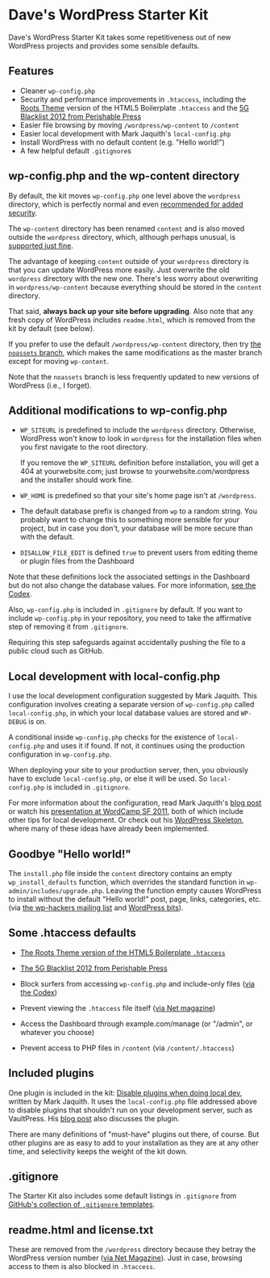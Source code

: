 # Dave's WordPress Starter Kit #

Dave's WordPress Starter Kit takes some repetitiveness out
of new WordPress projects and provides some sensible
defaults.


## Features ##

* Cleaner `wp-config.php`
* Security and performance improvements in `.htaccess`,
  including the [Roots Theme][14] version of the HTML5
  Boilerplate `.htaccess` and the [5G Blacklist 2012 from
  Perishable Press][11]
* Easier file browsing by moving `/wordpress/wp-content` to
  `/content`
* Easier local development with Mark Jaquith's
  `local-config.php`
* Install WordPress with no default content (e.g. "Hello
  world!")
* A few helpful default `.gitignore`s


## wp-config.php and the wp-content directory ##

By default, the kit moves `wp-config.php` one level above
the `wordpress` directory, which is perfectly normal and
even [recommended for added security][1].

The `wp-content` directory has been renamed `content` and is
also moved outside the `wordpress` directory, which,
although perhaps unusual, is [supported just fine][2].

The advantage of keeping `content` outside of your
`wordpress` directory is that you can update WordPress more
easily. Just overwrite the old `wordpress` directory with
the new one. There's less worry about overwriting in
`wordpress/wp-content` because everything should be stored
in the `content` directory.

That said, **always back up your site before upgrading**.
Also note that any fresh copy of WordPress includes
`readme.html`, which is removed from the kit by default (see
below).

If you prefer to use the default `/wordpress/wp-content`
directory, then try [the `noassets` branch][8], which makes
the same modifications as the master branch except for
moving `wp-content`.

Note that the `noassets` branch is less frequently updated
to new versions of WordPress (i.e., I forget).


## Additional modifications to wp-config.php ##

*   `WP_SITEURL` is predefined to include the `wordpress`
    directory. Otherwise, WordPress won't know to look in
    `wordpress` for the installation files when you first
    navigate to the root directory.

    If you remove the `WP_SITEURL` definition before
    installation, you will get a 404 at yourwebsite.com;
    just browse to yourwebsite.com/wordpress and the
    installer should work fine.

*   `WP_HOME` is predefined so that your site's home page
    isn't at `/wordpress`.

*   The default database prefix is changed from `wp` to a
    random string. You probably want to change this to
    something more sensible for your project, but in case
    you don't, your database will be more secure than with
    the default.

*   `DISALLOW_FILE_EDIT` is defined `true` to prevent users
    from editing theme or plugin files from the Dashboard 

Note that these definitions lock the associated settings in
the Dashboard but do not also change the database values.
For more information, [see the Codex][5].

Also, `wp-config.php` is included in `.gitignore` by
default. If you want to include `wp-config.php` in your
repository, you need to take the affirmative step of
removing it from `.gitignore`.

Requiring this step safeguards against accidentally pushing
the file to a public cloud such as GitHub.

## Local development with local-config.php ##

I use the local development configuration suggested by Mark
Jaquith. This configuration involves creating a separate
version of `wp-config.php` called `local-config.php`, in
which your local database values are stored and `WP-DEBUG`
is on.

A conditional inside `wp-config.php` checks for the
existence of `local-config.php` and uses it if found. If
not, it continues using the production configuration in
`wp-config.php`.

When deploying your site to your production server, then,
you obviously have to exclude `local-config.php`, or else it
will be used. So `local-config.php` is included in
`.gitignore`.

For more information about the configuration, read Mark
Jaquith's [blog post][3] or watch his [presentation at
WordCamp SF 2011][4], both of which include other tips for
local development. Or check out his [WordPress
Skeleton][16], where many of these ideas have already been
implemented.

## Goodbye "Hello world!" ##

The `install.php` file inside the `content` directory
contains an empty `wp_install_defaults` function, which
overrides the standard function in
`wp-admin/includes/upgrade.php`. Leaving the function empty
causes WordPress to install without the default "Hello
world!" post, page, links, categories, etc. (via [the
wp-hackers mailing list][12] and [WordPress bits][13]).

## Some .htaccess defaults ##

*   [The Roots Theme version of the HTML5 Boilerplate
    `.htaccess`][14]

*   [The 5G Blacklist 2012 from Perishable Press][11]

*   Block surfers from accessing `wp-config.php` and
    include-only files ([via the Codex][9])

*   Prevent viewing the `.htaccess` file itself ([via Net
    magazine][10])

*   Access the Dashboard through example.com/manage (or
    "/admin", or whatever you choose)

*   Prevent access to PHP files in `/content` (via
    `/content/.htaccess`)


## Included plugins ##

One plugin is included in the kit: [Disable plugins when
doing local dev][7], written by Mark Jaquith. It uses the
`local-config.php` file addressed above to disable plugins
that shouldn't run on your development server, such as
VaultPress. His [blog post][3] also discusses the plugin.

There are many definitions of "must-have" plugins out there,
of course. But other plugins are as easy to add to your
installation as they are at any other time, and selectivity
keeps the weight of the kit down.


## .gitignore ##

The Starter Kit also includes some default listings in
`.gitignore` from [GitHub's collection of `.gitignore`
templates][15].


## readme.html and license.txt ##

These are removed from the `/wordpress` directory because
they betray the WordPress version number ([via Net
Magazine][10]). Just in case, browsing access to them is
also blocked in `.htaccess`.


[1]: http://codex.wordpress.org/Hardening_WordPress#Securing_wp-config.php
[2]: http://codex.wordpress.org/Editing_wp-config.php#Moving_wp-content
[3]: http://markjaquith.wordpress.com/2011/06/24/wordpress-local-dev-tips/
[4]: http://wordpress.tv/2011/08/20/mark-jaquith-scaling-servers-and-deploys-oh-my/
[5]: http://codex.wordpress.org/Editing_wp-config.php#WordPress_address
[7]: https://gist.github.com/1044546
[8]: https://github.com/dlh01/dave-wpstarterkit/tree/noassets
[9]: http://codex.wordpress.org/Hardening_WordPress
[10]: http://www.netmagazine.com/tutorials/protect-your-wordpress-site-htaccess
[11]: http://perishablepress.com/5g-blacklist-2012/
[12]: http://lists.automattic.com/pipermail/wp-hackers/2012-April/042932.html
[13]: http://wpbits.wordpress.com/2007/08/10/automating-wordpress-customizations-the-installphp-way/
[14]: https://github.com/retlehs/roots
[15]: https://github.com/github/gitignore
[16]: https://github.com/markjaquith/WordPress-Skeleton
